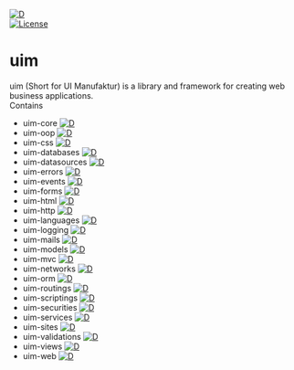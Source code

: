 [![D](https://github.com/UIMSolutions/uim/actions/workflows/d.yml/badge.svg)](https://github.com/UIMSolutions/uim/actions/workflows/d.yml)  
[![License](https://img.shields.io/badge/License-Apache_2.0-blue.svg)](https://opensource.org/licenses/Apache-2.0)

# uim

uim (Short for UI Manufaktur) is a library and framework for creating web business applications.  
Contains

- uim-core [![D](https://github.com/UIMSolutions/uim/actions/workflows/uim-core.yml/badge.svg)](https://github.com/UIMSolutions/uim/actions/workflows/uim-core.yml)
- uim-oop [![D](https://github.com/UIMSolutions/uim/actions/workflows/uim-oop.yml/badge.svg)](https://github.com/UIMSolutions/uim/actions/workflows/uim-oop.yml)
- uim-css [![D](https://github.com/UIMSolutions/uim/actions/workflows/uim-css.yml/badge.svg)](https://github.com/UIMSolutions/uim/actions/workflows/uim-css.yml)
- uim-databases [![D](https://github.com/UIMSolutions/uim/actions/workflows/uim-databases.yml/badge.svg)](https://github.com/UIMSolutions/uim/actions/workflows/uim-databases.yml)
- uim-datasources [![D](https://github.com/UIMSolutions/uim/actions/workflows/uim-datasources.yml/badge.svg)](https://github.com/UIMSolutions/uim/actions/workflows/uim-datasources.yml)
- uim-errors [![D](https://github.com/UIMSolutions/uim/actions/workflows/uim-errors.yml/badge.svg)](https://github.com/UIMSolutions/uim/actions/workflows/uim-errors.yml)
- uim-events [![D](https://github.com/UIMSolutions/uim/actions/workflows/uim-events.yml/badge.svg)](https://github.com/UIMSolutions/uim/actions/workflows/uim-events.yml)
- uim-forms [![D](https://github.com/UIMSolutions/uim/actions/workflows/uim-forms.yml/badge.svg)](https://github.com/UIMSolutions/uim/actions/workflows/uim-forms.yml)
- uim-html [![D](https://github.com/UIMSolutions/uim/actions/workflows/uim-html.yml/badge.svg)](https://github.com/UIMSolutions/uim/actions/workflows/uim-html.yml)
- uim-http [![D](https://github.com/UIMSolutions/uim/actions/workflows/uim-http.yml/badge.svg)](https://github.com/UIMSolutions/uim/actions/workflows/uim-http.yml)
- uim-languages [![D](https://github.com/UIMSolutions/uim/actions/workflows/uim-languages.yml/badge.svg)](https://github.com/UIMSolutions/uim/actions/workflows/uim-languages.yml)
- uim-logging [![D](https://github.com/UIMSolutions/uim/actions/workflows/uim-logging.yml/badge.svg)](https://github.com/UIMSolutions/uim/actions/workflows/uim-logging.yml)
- uim-mails [![D](https://github.com/UIMSolutions/uim/actions/workflows/uim-mails.yml/badge.svg)](https://github.com/UIMSolutions/uim/actions/workflows/uim-mails.yml)
- uim-models [![D](https://github.com/UIMSolutions/uim/actions/workflows/uim-models.yml/badge.svg)](https://github.com/UIMSolutions/uim/actions/workflows/uim-models.yml)
- uim-mvc [![D](https://github.com/UIMSolutions/uim/actions/workflows/uim-mvc.yml/badge.svg)](https://github.com/UIMSolutions/uim/actions/workflows/uim-mvc.yml)
- uim-networks [![D](https://github.com/UIMSolutions/uim/actions/workflows/uim-networks.yml/badge.svg)](https://github.com/UIMSolutions/uim/actions/workflows/uim-networks.yml)
- uim-orm [![D](https://github.com/UIMSolutions/uim/actions/workflows/uim-orm.yml/badge.svg)](https://github.com/UIMSolutions/uim/actions/workflows/uim-orm.yml)
- uim-routings [![D](https://github.com/UIMSolutions/uim/actions/workflows/uim-routings.yml/badge.svg)](https://github.com/UIMSolutions/uim/actions/workflows/uim-routings.yml)
- uim-scriptings [![D](https://github.com/UIMSolutions/uim/actions/workflows/uim-scriptings.yml/badge.svg)](https://github.com/UIMSolutions/uim/actions/workflows/uim-scriptings.yml)
- uim-securities [![D](https://github.com/UIMSolutions/uim/actions/workflows/uim-securities.yml/badge.svg)](https://github.com/UIMSolutions/uim/actions/workflows/uim-securities.yml)
- uim-services [![D](https://github.com/UIMSolutions/uim/actions/workflows/uim-services.yml/badge.svg)](https://github.com/UIMSolutions/uim/actions/workflows/uim-services.yml)
- uim-sites [![D](https://github.com/UIMSolutions/uim/actions/workflows/uim-sites.yml/badge.svg)](https://github.com/UIMSolutions/uim/actions/workflows/uim-sites.yml)
- uim-validations [![D](https://github.com/UIMSolutions/uim/actions/workflows/uim-validations.yml/badge.svg)](https://github.com/UIMSolutions/uim/actions/workflows/uim-validations.yml)
- uim-views [![D](https://github.com/UIMSolutions/uim/actions/workflows/uim-views.yml/badge.svg)](https://github.com/UIMSolutions/uim/actions/workflows/uim-views.yml)
- uim-web [![D](https://github.com/UIMSolutions/uim/actions/workflows/uim-web.yml/badge.svg)](https://github.com/UIMSolutions/uim/actions/workflows/uim-web.yml)
